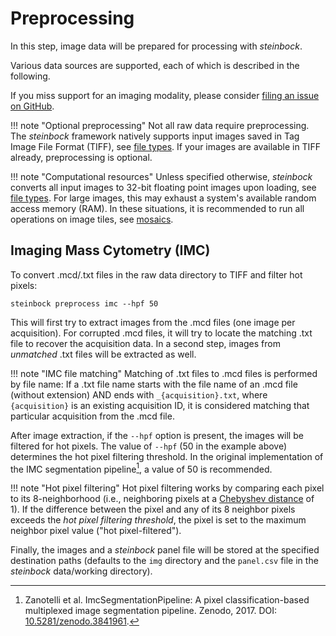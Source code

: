 # Preprocessing

In this step, image data will be prepared for processing with *steinbock*.

Various data sources are supported, each of which is described in the following.

If you miss support for an imaging modality, please consider [filing an issue on GitHub](https://github.com/BodenmillerGroup/steinbock/issues).

!!! note "Optional preprocessing"
    Not all raw data require preprocessing. The *steinbock* framework natively supports input images saved in Tag Image File Format (TIFF), see [file types](/specs/file-types/). If your images are available in TIFF already, preprocessing is optional.

!!! note "Computational resources"
    Unless specified otherwise, *steinbock* converts all input images to 32-bit floating point images upon loading, see [file types](/specs/file-types/). For large images, this may exhaust a system's available random access memory (RAM). In these situations, it is recommended to run all operations on image tiles, see [mosaics](/cli/tools/#mosaics).

## Imaging Mass Cytometry (IMC)

To convert .mcd/.txt files in the raw data directory to TIFF and filter hot pixels:

    steinbock preprocess imc --hpf 50

This will first try to extract images from the .mcd files (one image per acquisition). For corrupted .mcd files, it will try to locate the matching .txt file to recover the acquisition data. In a second step, images from *unmatched* .txt files will be extracted as well.

!!! note "IMC file matching"
    Matching of .txt files to .mcd files is performed by file name: If a .txt file name starts with the file name of an .mcd file (without extension) AND ends with `_{acquisition}.txt`, where `{acquisition}` is an existing acquisition ID, it is considered matching that particular acquisition from the .mcd file.

After image extraction, if the `--hpf` option is present, the images will be filtered for hot pixels. The value of `--hpf` (50 in the example above) determines the hot pixel filtering threshold. In the original implementation of the IMC segmentation pipeline[^1], a value of 50 is recommended.

!!! note "Hot pixel filtering"
    Hot pixel filtering works by comparing each pixel to its 8-neighborhood (i.e., neighboring pixels at a [Chebyshev distance](https://en.wikipedia.org/wiki/Chebyshev_distance) of 1). If the difference between the pixel and any of its 8 neighbor pixels exceeds the *hot pixel filtering threshold*, the pixel is set to the maximum neighbor pixel value ("hot pixel-filtered").

Finally, the images and a *steinbock* panel file will be stored at the specified destination paths (defaults to the `img` directory and the `panel.csv` file in the *steinbock* data/working directory).

[^1]: Zanotelli et al. ImcSegmentationPipeline: A pixel classification-based multiplexed image segmentation pipeline. Zenodo, 2017. DOI: [10.5281/zenodo.3841961](https://doi.org/10.5281/zenodo.3841961).
